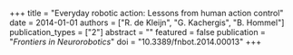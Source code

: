 +++
title = "Everyday robotic action: Lessons from human action control"
date = 2014-01-01
authors = ["R. de Kleijn", "G. Kachergis", "B. Hommel"]
publication_types = ["2"]
abstract = ""
featured = false
publication = "*Frontiers in Neurorobotics*"
doi = "10.3389/fnbot.2014.00013"
+++

